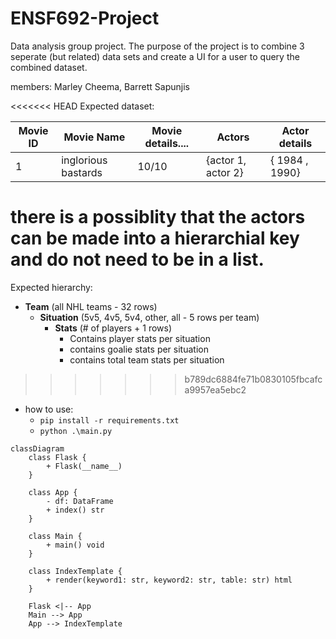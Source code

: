 # ENSF692-Project
Data analysis group project. The purpose of the project is to combine 3 seperate (but related) data sets and create a UI for a user to query the combined dataset. 

members: Marley Cheema, Barrett Sapunjis 

<<<<<<< HEAD
Expected dataset: 

| Movie ID | Movie Name | Movie details.... | Actors | Actor details |
| -------- | ---------- | ----------------- | ------ | ------------- |
| 1        | inglorious bastards     |10/10                    | {actor 1, actor 2}      |  { 1984 , 1990}           |

there is a possiblity that the actors can be made into a hierarchial key and do not need to be in a list. 
=======
Expected hierarchy: 

- **Team** (all NHL teams - 32 rows)
	- **Situation** (5v5, 4v5, 5v4, other, all - 5 rows per team)
		- **Stats** (# of players + 1 rows)
			- Contains player stats per situation
			- contains goalie stats per situation
			- contains total team stats per situation 

>>>>>>> b789dc6884fe71b0830105fbcafca9957ea5ebc2


- how to use:
   	- `pip install -r requirements.txt`
   	- `python .\main.py`



```mermaid graph TD
classDiagram
	class Flask {
	    + Flask(__name__)
	}
	
	class App {
	    - df: DataFrame
	    + index() str
	}
	
	class Main {
	    + main() void
	}
	
	class IndexTemplate {
	    + render(keyword1: str, keyword2: str, table: str) html
	}
	
	Flask <|-- App
	Main --> App
	App --> IndexTemplate

```